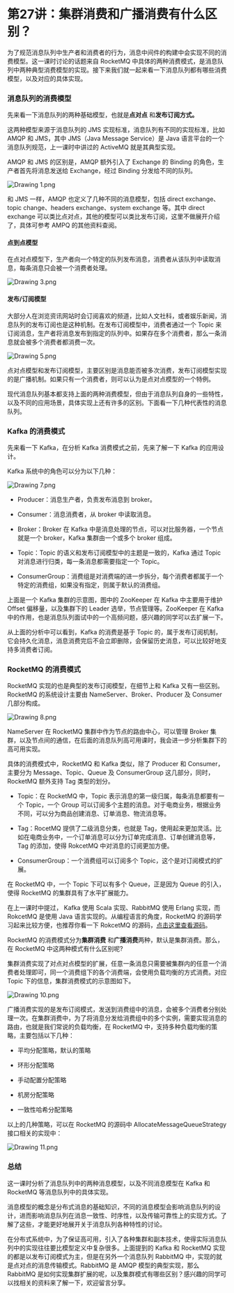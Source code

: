 # 第27讲：集群消费和广播消费有什么区别？

为了规范消息队列中生产者和消费者的行为，消息中间件的构建中会实现不同的消费模型。这一课时讨论的话题来自 RocketMQ 中具体的两种消费模式，是消息队列中两种典型消费模型的实现。接下来我们就一起来看一下消息队列都有哪些消费模型，以及对应的具体实现。

### 消息队列的消费模型

先来看一下消息队列的两种基础模型，也就是**点对点** 和**发布订阅方式。**

这两种模型来源于消息队列的 JMS 实现标准，消息队列有不同的实现标准，比如 AMQP 和 JMS，其中 JMS（Java Message Service）是 Java 语言平台的一个消息队列规范，上一课时中讲过的 ActiveMQ 就是其典型实现。

AMQP 和 JMS 的区别是，AMQP 额外引入了 Exchange 的 Binding 的角色，生产者首先将消息发送给 Exchange，经过 Binding 分发给不同的队列。


<Image alt="Drawing 1.png" src="https://s0.lgstatic.com/i/image/M00/2E/1D/CgqCHl8EUu-AB8ALAAB5n2wSUOY133.png"/> 


和 JMS 一样，AMQP 也定义了几种不同的消息模型，包括 direct exchange、topic change、headers exchange、system exchange 等。其中 direct exchange 可以类比点对点，其他的模型可以类比发布订阅，这里不做展开介绍了，具体可参考 AMPQ 的其他资料查阅。

#### 点到点模型

在点对点模型下，生产者向一个特定的队列发布消息，消费者从该队列中读取消息，每条消息只会被一个消费者处理。


<Image alt="Drawing 3.png" src="https://s0.lgstatic.com/i/image/M00/2E/12/Ciqc1F8EUvqAayF0AAAzEeraHJI842.png"/> 


#### 发布/订阅模型

大部分人在浏览资讯网站时会订阅喜欢的频道，比如人文社科，或者娱乐新闻，消息队列的发布订阅也是这种机制。在发布订阅模型中，消费者通过一个 Topic 来订阅消息，生产者将消息发布到指定的队列中。如果存在多个消费者，那么一条消息就会被多个消费者都消费一次。


<Image alt="Drawing 5.png" src="https://s0.lgstatic.com/i/image/M00/2E/12/Ciqc1F8EUwOAO103AACu31NRT3E753.png"/> 


点对点模型和发布订阅模型，主要区别是消息能否被多次消费，发布订阅模型实现的是广播机制。如果只有一个消费者，则可以认为是点对点模型的一个特例。

现代消息队列基本都支持上面的两种消费模型，但由于消息队列自身的一些特性，以及不同的应用场景，具体实现上还有许多的区别。下面看一下几种代表性的消息队列。

### Kafka 的消费模式

先来看一下 Kafka，在分析 Kafka 消费模式之前，先来了解一下 Kafka 的应用设计。

Kafka 系统中的角色可以分为以下几种：


<Image alt="Drawing 7.png" src="https://s0.lgstatic.com/i/image/M00/2E/12/Ciqc1F8EUw6AckKuAAB5H8u_u4w504.png"/> 


* Producer：消息生产者，负责发布消息到 broker。

* Consumer：消息消费者，从 broker 中读取消息。

* Broker：Broker 在 Kafka 中是消息处理的节点，可以对比服务器，一个节点就是一个 broker，Kafka 集群由一个或多个 broker 组成。

* Topic：Topic 的语义和发布订阅模型中的主题是一致的，Kafka 通过 Topic 对消息进行归类，每一条消息都需要指定一个 Topic。

* ConsumerGroup：消费组是对消费端的进一步拆分，每个消费者都属于一个特定的消费组，如果没有指定，则属于默认的消费组。

上面是一个 Kafka 集群的示意图，图中的 ZooKeeper 在 Kafka 中主要用于维护 Offset 偏移量，以及集群下的 Leader 选举，节点管理等。ZooKeeper 在 Kafka 中的作用，也是消息队列面试中的一个高频问题，感兴趣的同学可以去扩展一下。

从上面的分析中可以看到，Kafka 的消费是基于 Topic 的，属于发布订阅机制，它会持久化消息，消息消费完后不会立即删除，会保留历史消息，可以比较好地支持多消费者订阅。

### RocketMQ 的消费模式

RocketMQ 实现的也是典型的发布订阅模型，在细节上和 Kafka 又有一些区别。RocketMQ 的系统设计主要由 NameServer、Broker、Producer 及 Consumer 几部分构成。


<Image alt="Drawing 8.png" src="https://s0.lgstatic.com/i/image/M00/2E/1D/CgqCHl8EUxeAeYzBAAM3YwJnQnM271.png"/> 


NameServer 在 RocketMQ 集群中作为节点的路由中心，可以管理 Broker 集群，以及节点间的通信，在后面的消息队列高可用课时，我会进一步分析集群下的高可用实现。

具体的消费模式中，RocketMQ 和 Kafka 类似，除了 Producer 和 Consumer，主要分为 Message、Topic、Queue 及 ConsumerGroup 这几部分，同时，RocketMQ 额外支持 Tag 类型的划分。

* Topic：在 RocketMQ 中，Topic 表示消息的第一级归属，每条消息都要有一个 Topic，一个 Group 可以订阅多个主题的消息。对于电商业务，根据业务不同，可以分为商品创建消息、订单消息、物流消息等。

* Tag：RocetMQ 提供了二级消息分类，也就是 Tag，使用起来更加灵活。比如在电商业务中，一个订单消息可以分为订单完成消息、订单创建消息等，Tag 的添加，使得 RokcetMQ 中对消息的订阅更加方便。

* ConsumerGroup：一个消费组可以订阅多个 Topic，这个是对订阅模式的扩展。

在 RocketMQ 中，一个 Topic 下可以有多个 Queue，正是因为 Queue 的引入，使得 RocketMQ 的集群具有了水平扩展能力。

在上一课时中提过， Kafka 使用 Scala 实现、RabbitMQ 使用 Erlang 实现，而 RokcetMQ 是使用 Java 语言实现的。从编程语言的角度，RocketMQ 的源码学习起来比较方便，也推荐你看一下 RokcetMQ 的源码，[点击这里查看源码](https://github.com/apache/rocketmq)。

RocketMQ 的消费模式分为**集群消费** 和**广播消费**两种，默认是集群消费。那么，在 RocketMQ 中这两种模式有什么区别呢?

集群消费实现了对点对点模型的扩展，任意一条消息只需要被集群内的任意一个消费者处理即可，同一个消费组下的各个消费端，会使用负载均衡的方式消费。对应 Topic 下的信息，集群消费模式的示意图如下。


<Image alt="Drawing 10.png" src="https://s0.lgstatic.com/i/image/M00/2E/12/Ciqc1F8EUyOAGys6AACa-1Mqcd8323.png"/> 


广播消费实现的是发布订阅模式，发送到消费组中的消息，会被多个消费者分别处理一次。在集群消费中，为了将消息分发给消费组中的多个实例，需要实现消息的路由，也就是我们常说的负载均衡，在 RocketMQ 中，支持多种负载均衡的策略，主要包括以下几种：

* 平均分配策略，默认的策略

* 环形分配策略

* 手动配置分配策略

* 机房分配策略

* 一致性哈希分配策略

以上的几种策略，可以在 RocketMQ 的源码中 AllocateMessageQueueStrategy 接口相关的实现中：


<Image alt="Drawing 11.png" src="https://s0.lgstatic.com/i/image/M00/2E/12/Ciqc1F8EUyqAYTXgAAHer2qwRpk987.png"/> 


### 总结

这一课时分析了消息队列中的两种消息模型，以及不同消息模型在 Kafka 和 RocketMQ 等消息队列中的具体实现。

消息模型的概念是分布式消息的基础知识，不同的消息模型会影响消息队列的设计，进而影响消息队列在消息一致性、时序性，以及传输可靠性上的实现方式。了解了这些，才能更好地展开关于消息队列各种特性的讨论。

在分布式系统中，为了保证高可用，引入了各种集群和副本技术，使得实际消息队列中的实现往往要比模型定义中复杂很多。上面提到的 Kafka 和 RocketMQ 实现的都是以发布订阅模式为主，但是在另外一个消息队列 RabbitMQ 中，实现的就是点对点的消息传输模式。RabbitMQ 是 AMQP 模型的典型实现，那么 RabbitMQ 是如何实现集群扩展的呢，以及集群模式有哪些区别？感兴趣的同学可以找相关的资料来了解一下，欢迎留言分享。

